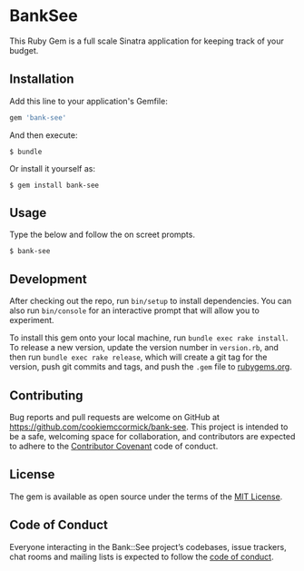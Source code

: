 # BankSee

This Ruby Gem is a full scale Sinatra application for keeping track of your budget.

## Installation

Add this line to your application's Gemfile:

```ruby
gem 'bank-see'
```

And then execute:

    $ bundle

Or install it yourself as:

    $ gem install bank-see

## Usage

Type the below and follow the on screet prompts.

    $ bank-see

## Development

After checking out the repo, run `bin/setup` to install dependencies. You can also run `bin/console` for an interactive prompt that will allow you to experiment.

To install this gem onto your local machine, run `bundle exec rake install`. To release a new version, update the version number in `version.rb`, and then run `bundle exec rake release`, which will create a git tag for the version, push git commits and tags, and push the `.gem` file to [rubygems.org](https://rubygems.org).

## Contributing

Bug reports and pull requests are welcome on GitHub at https://github.com/cookiemccormick/bank-see. This project is intended to be a safe, welcoming space for collaboration, and contributors are expected to adhere to the [Contributor Covenant](http://contributor-covenant.org) code of conduct.

## License

The gem is available as open source under the terms of the [MIT License](https://opensource.org/licenses/MIT).

## Code of Conduct

Everyone interacting in the Bank::See project’s codebases, issue trackers, chat rooms and mailing lists is expected to follow the [code of conduct](https://github.com/[USERNAME]/bank-see/blob/master/CODE_OF_CONDUCT.md).